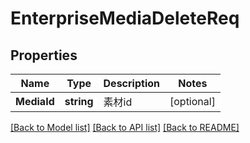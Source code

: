 # EnterpriseMediaDeleteReq

## Properties

Name | Type | Description | Notes
------------ | ------------- | ------------- | -------------
**MediaId** | **string** | 素材id | [optional] 

[[Back to Model list]](../README.md#documentation-for-models) [[Back to API list]](../README.md#documentation-for-api-endpoints) [[Back to README]](../README.md)



